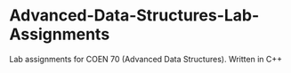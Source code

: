 # Advanced-Data-Structures-Lab-Assignments

Lab assignments for COEN 70 (Advanced Data Structures).
Written in C++
